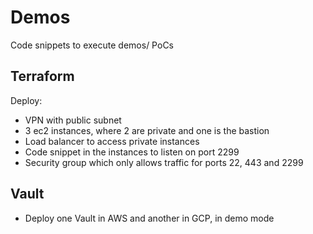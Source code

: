 # Demos
Code snippets to execute demos/ PoCs

## Terraform
Deploy:
- VPN with public subnet
- 3 ec2 instances, where 2 are private and one is the bastion
- Load balancer to access private instances
- Code snippet in the instances to listen on port 2299
- Security group which only allows traffic for ports 22, 443 and 2299

## Vault
- Deploy one Vault in AWS and another in GCP, in demo mode
